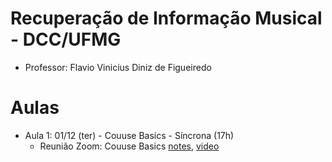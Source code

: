 # Recuperação de Informação Musical - DCC/UFMG

- Professor: Flavio Vinicius Diniz de Figueiredo

# Aulas

- Aula 1: 01/12 (ter) - Couuse Basics - Síncrona (17h)
  - Reunião Zoom: Couuse Basics [notes](aula01a.md), [video]()
